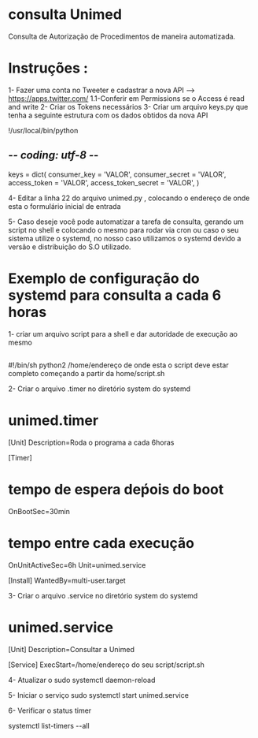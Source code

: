 # consulta Unimed

Consulta de Autorização de Procedimentos  de maneira automatizada.

# Instruções :

1- Fazer uma conta no Tweeter e cadastrar a nova API --> https://apps.twitter.com/
1.1-Conferir em Permissions se o Access é read and write
2- Criar os Tokens necessários 
3- Criar um arquivo keys.py que tenha a seguinte estrutura com os dados obtidos da nova API
 
 !/usr/local/bin/python
 ## -*- coding: utf-8 -*-

  keys = dict(
    consumer_key =          'VALOR',
    consumer_secret =       'VALOR',
    access_token =          'VALOR',
    access_token_secret =   'VALOR',
)

4- Editar a linha 22 do arquivo unimed.py , colocando o endereço de onde esta o formulário inicial de entrada

5- Caso deseje você pode automatizar a tarefa de consulta, gerando um script no shell e colocando o mesmo para rodar via cron ou caso o seu sistema utilize o systemd, no nosso caso utilizamos o systemd devido a versão e distribuição do S.O utilizado.

# Exemplo de configuração do systemd para consulta a cada 6 horas

1- criar um arquivo script para a shell e dar autoridade de execução ao mesmo
## 
#!/bin/sh
python2 /home/endereço de onde esta o script deve estar completo começando a partir da home/script.sh


2- Criar o arquivo .timer no diretório system do systemd 
# unimed.timer

[Unit]
Description=Roda o programa a cada 6horas

[Timer]
# tempo de espera deṕois do boot
OnBootSec=30min

# tempo entre cada execução
OnUnitActiveSec=6h
Unit=unimed.service

[Install]
WantedBy=multi-user.target

3- Criar o arquivo .service no diretório system do systemd
# unimed.service

[Unit]
Description=Consultar a Unimed

[Service]
ExecStart=/home/endereço do seu script/script.sh


4- Atualizar o 
   sudo systemctl daemon-reload

5- Iniciar o serviço 
   sudo systemctl start unimed.service
   
6- Verificar o status timer
  <p> systemctl list-timers --all</p>
   









